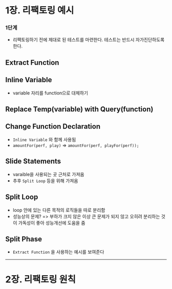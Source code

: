 # 1장. 리팩토링 예시 
### 1단계
- 리팩토링하기 전에 제대로 된 테스트를 마련한다. 테스트는 반드시 자가진단하도록 한다.

## Extract Function

## Inline Variable
- variable 자리를 function으로 대체하기

## Replace Temp(variable) with Query(function)

## Change Function Declaration
- `Inline Variable` 와 함께 사용됨
-  `amountFor(perf, play)` => `amountFor(perf, playFor(perf));`

## Slide Statements
- varaible을 사용되는 곳 근처로 가져옴
- 추후 `Split Loop` 등을 위해 가져옴

## Split Loop
- loop 안에 있는 다른 목적의 로직들을 따로 분리함
- 성능상의 문제? => 부하가 크지 않은 이상 큰 문제가 되지 않고 오히려 분리하는 것이 가독성이 좋아 성능개선에 도움을 줌


## Split Phase
- `Extract Function` 을 사용하는 예시를 보여준다
--- 
# 2장. 리팩토링 원칙